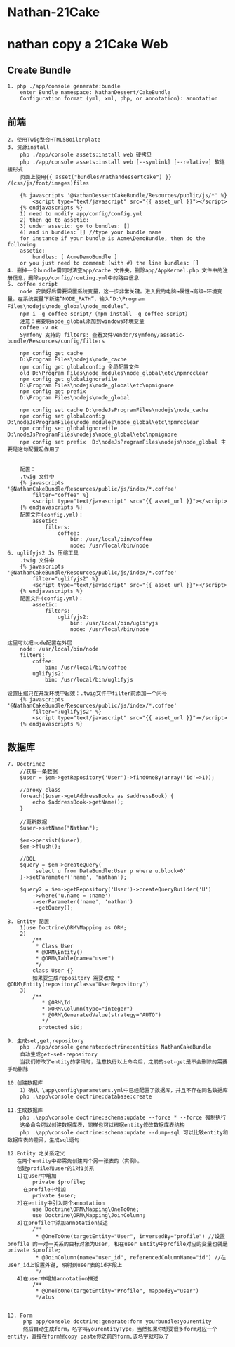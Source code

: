 # Nathan-21Cake
nathan copy a 21Cake Web
=======================================

Create Bundle
---------------------------------------
    1. php ./app/console generate:bundle
        enter Bundle namespace: NathanDessert/CakeBundle
        Configuration format (yml, xml, php, or annotation): annotation
前端
----------------------------------
    2. 使用Twig整合HTML5Boilerplate
    3. 资源install
        php ./app/console assets:install web 硬拷贝
        php ./app/console assets:install web [--symlink] [--relative] 软连接形式
        页面上使用{{ asset("bundles/nathandessertcake") }} /(css/js/font/images)files

        {% javascripts '@NathanDessertCakeBundle/Resources/public/js/*' %}
            <script type="text/javascript" src="{{ asset_url }}"></script>
        {% endjavascripts %}
        1) need to modify app/config/config.yml
        2) then go to assetic:
        3) under assetic: go to bundles: []
        4) and in bundles: [] //type your bundle name
        for instance if your bundle is Acme\DemoBundle, then do the following
        assetic:
            bundles: [ AcmeDemoBundle ]
        or you just need to comment (with #) the line bundles: []
    4. 删掉一个bundle需同时清空app/cache 文件夹，删除app/AppKernel.php 文件中的注册信息，删除app/config/routing.yml中的路由信息
    5. coffee script
        node 安装好后需要设置系统变量，这一步非常关键。进入我的电脑→属性→高级→环境变量。在系统变量下新建“NODE_PATH”，输入“D:\Program Files\nodejs\node_global\node_modules”。
        npm i -g coffee-script/（npm install -g coffee-script）
        注意：需要将node_global添加到windows环境变量
        coffee -v ok
        Symfony 支持的 filters: 查看文件vendor/symfony/assetic-bundle/Resources/config/filters

        npm config get cache
        D:\Program Files\nodejs\node_cache
        npm config get globalconfig 全局配置文件
        old D:\Program Files\node_modules\node_global\etc\npmrcclear
        npm config get globalignorefile
        D:\Program Files\nodejs\node_global\etc\npmignore
        npm config get prefix
        D:\Program Files\nodejs\node_global

        npm config set cache D:\nodeJsProgramFiles\nodejs\node_cache
        npm config set globalconfig D:\nodeJsProgramFiles\node_modules\node_global\etc\npmrcclear
        npm config set globalignorefile  D:\nodeJsProgramFiles\nodejs\node_global\etc\npmignore
        npm config set prefix  D:\nodeJsProgramFiles\nodejs\node_global 主要是这句配置起作用了


        配置：
        .twig 文件中
        {% javascripts '@NathanCakeBundle/Resources/public/js/index/*.coffee'
            filter="coffee" %}
            <script type="text/javascript" src="{{ asset_url }}"></script>
        {% endjavascripts %}
        配置文件(config.yml)：
            assetic:
                filters:
                    coffee:
                        bin: /usr/local/bin/coffee
                        node: /usr/local/bin/node
    6. uglifyjs2 Js 压缩工具
        .twig 文件中
        {% javascripts '@NathanCakeBundle/Resources/public/js/index/*.coffee'
            filter="uglifyjs2" %}
            <script type="text/javascript" src="{{ asset_url }}"></script>
        {% endjavascripts %}
        配置文件(config.yml)：
            assetic:
                filters:
                    uglifyjs2:
                        bin: /usr/local/bin/uglifyjs
                        node: /usr/local/bin/node

    这里可以把node配置在外层
        node: /usr/local/bin/node
        filters:
            coffee:
                bin: /usr/local/bin/coffee
            uglifyjs2:
                bin: /usr/local/bin/uglifyjs

    设置压缩只在开发环境中起效：.twig文件中filter前添加一个问号
        {% javascripts '@NathanCakeBundle/Resources/public/js/index/*.coffee'
            filter="?uglifyjs2" %}
            <script type="text/javascript" src="{{ asset_url }}"></script>
        {% endjavascripts %}


数据库
--------------------------------------
    7. Doctrine2
        //获取一条数据
        $user = $em->getRepository('User')->findOneBy(array('id'=>1));

        //proxy class
        foreach($user->getAddressBooks as $addressBook) {
            echo $addressBook->getName();
        }

        //更新数据
        $user->setName("Nathan");

        $em->persist($user);
        $em->flush();

        //DQL
        $query = $em->createQuery(
            'select u from DataBundle:User p where u.block=0'
        )->setParameter('name', 'nathan');

        $query2 = $em->getRepository('User')->createQueryBuilder('U')
            ->where('u.name = :name')
            ->serParameter('name', 'nathan')
            ->getQuery();

    8. Entity 配置
        1)use Doctrine\ORM\Mapping as ORM;
        2)
            /**
             * Class User
             * @ORM\Entity()
             * @ORM\Table(name="user")
             */
            class User {}
            如果要生成repository 需要改成 * @ORM\Entity(repositoryClass="UserRepository")
        3)
            /**
               * @ORM\Id
               * @ORM\Column(type="integer")
               * @ORM\GeneratedValue(strategy="AUTO")
               */
              protected $id;

    9. 生成set,get,repository
        php ./app/console generate:doctrine:entities NathanCakeBundle
        自动生成get-set-repository
        当我们修改了entity的字段时，注意执行以上命令后，之前的set-get是不会删除的需要手动删除

    10.创建数据库
        1）确认 \app\config\parameters.yml中已经配置了数据库，并且不存在同名数据库
        php .\app\console doctrine:database:create

    11.生成数据库
        php .\app\console doctrine:schema:update --force * --force 强制执行
        这条命令可以创建数据库表，同样也可以根据entity修改数据库表结构
        php .\app\console doctrine:schema:update --dump-sql 可以比较entity和数据库表的差异，生成sql语句

    12.Entity 之关系定义
       在两个entity中都需先创建两个另一张表的（实例）。
       创建profile和user的1对1关系
       1)在user中增加
            private $profile;
         在profile中增加
            private $user;
       2)在entity中引入两个annotation
            use Doctrine\ORM\Mapping\OneToOne;
            use Doctrine\ORM\Mapping\JoinColumn;
       3)在profile中添加annotation描述
            /**
             * @OneToOne(targetEntity="User", inversedBy="profile") //设置 profile 的一对一关系的目标对象为User, 和在user Entity中profile对应的变量也就是private $profile;
             * @JoinColumn(name="user_id", referencedColumnName="id") //在user_id上设置外键, 映射到user表的id字段上
             */
       4)在user中增加annotation描述
            /**
             * @OneToOne(targetEntity="Profile", mappedBy="user")
             */atus


    13. Form
         php app/console doctrine:generate:form yourbundle:yourentity
         然后自动生成form，名字叫yourentityType，当然如果你想要很多form对应一个entity，直接在form里copy paste你之前的form,该名字就可以了












